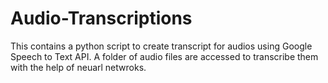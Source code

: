 # Audio-Transcriptions
This contains a python script to create transcript for audios using Google Speech to Text API.
A folder of audio files are accessed to transcribe them with the help of neuarl netwroks.

